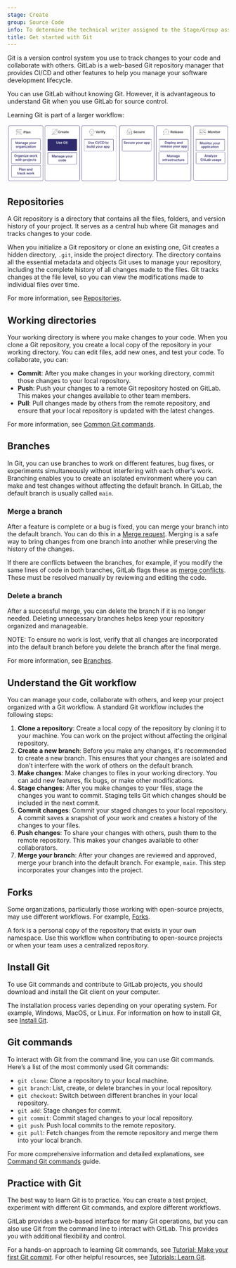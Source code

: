 ```yaml
---
stage: Create
group: Source Code
info: To determine the technical writer assigned to the Stage/Group associated with this page, see https://handbook.gitlab.com/handbook/product/ux/technical-writing/#assignments
title: Get started with Git
---
```


Git is a version control system you use to track changes to your code and collaborate with others.
GitLab is a web-based Git repository manager that provides CI/CD and other features to help you
manage your software development lifecycle.

You can use GitLab without knowing Git.
However, it is advantageous to understand Git when you use GitLab for source control.

Learning Git is part of a larger workflow:

![Workflow](img/get_started_git_v16_11.png)

## Repositories

A Git repository is a directory that contains all the files, folders, and version
history of your project.
It serves as a central hub where Git manages and tracks changes to your code.

When you initialize a Git repository or clone an existing one, Git creates a hidden directory,
`.git`, inside the project directory.
The directory contains all the essential metadata and objects Git uses to manage your repository,
including the complete history of all changes made to the files.
Git tracks changes at the file level, so you can view the modifications made to individual
files over time.

For more information, see [Repositories](../../user/project/repository/index.md).

## Working directories

Your working directory is where you make changes to your code.
When you clone a Git repository, you create a local copy of the repository in your working directory.
You can edit files, add new ones, and test your code.
To collaborate, you can:

- **Commit**: After you make changes in your working directory, commit those changes to your local repository.
- **Push**: Push your changes to a remote Git repository hosted on GitLab. This makes your changes available to other team members.
- **Pull**: Pull changes made by others from the remote repository, and ensure that your local repository is updated with the latest changes.

For more information, see [Common Git commands](commands.md).

## Branches

In Git, you can use branches to work on different features, bug fixes, or experiments
simultaneously without interfering with each other's work.
Branching enables you to create an isolated environment where you can make and test
changes without affecting the default branch.
In GitLab, the default branch is usually called `main`.

### Merge a branch

After a feature is complete or a bug is fixed, you can merge your branch into the default branch.
You can do this in a [Merge request](../../user/project/merge_requests/index.md).
Merging is a safe way to bring changes from one branch into another while preserving the
history of the changes.

If there are conflicts between the branches, for example, if you modify the same lines of code
in both branches, GitLab flags these as [merge conflicts](../../user/project/merge_requests/conflicts.md).
These must be resolved manually by reviewing and editing the code.

### Delete a branch

After a successful merge, you can delete the branch if it is no longer needed.
Deleting unnecessary branches helps keep your repository organized and manageable.

NOTE:
To ensure no work is lost, verify that all changes are incorporated into the default branch
before you delete the branch after the final merge.

For more information, see [Branches](../../user/project/repository/branches/index.md).

## Understand the Git workflow

You can manage your code, collaborate with others, and keep your project organized
with a Git workflow.
A standard Git workflow includes the following steps:

1. **Clone a repository**: Create a local copy of the repository by cloning it to your machine.
   You can work on the project without affecting the original repository.
1. **Create a new branch**: Before you make any changes, it's recommended to create a new branch.
   This ensures that your changes are isolated and don't interfere with the work of others on the
   default branch.
1. **Make changes**: Make changes to files in your working directory.
   You can add new features, fix bugs, or make other modifications.
1. **Stage changes**: After you make changes to your files, stage the changes you want to commit.
   Staging tells Git which changes should be included in the next commit.
1. **Commit changes**: Commit your staged changes to your local repository.
   A commit saves a snapshot of your work and creates a history of the changes to your files.
1. **Push changes**: To share your changes with others, push them to the remote repository.
   This makes your changes available to other collaborators.
1. **Merge your branch**: After your changes are reviewed and approved, merge your branch into the
   default branch. For example, `main`. This step incorporates your changes into the project.

## Forks

Some organizations, particularly those working with open-source projects, may use
different workflows. For example, [Forks](../../user/project/repository/forking_workflow.md).

A fork is a personal copy of the repository that exists in your own namespace.
Use this workflow when contributing to open-source projects or when your team uses a
centralized repository.

## Install Git

To use Git commands and contribute to GitLab projects, you should download and install
the Git client on your computer.

The installation process varies depending on your operating system.
For example, Windows, MacOS, or Linux.
For information on how to install Git, see [Install Git](how_to_install_git/index.md).

## Git commands

To interact with Git from the command line, you can use Git commands.
Here’s a list of the most commonly used Git commands:

- `git clone`: Clone a repository to your local machine.
- `git branch`: List, create, or delete branches in your local repository.
- `git checkout`: Switch between different branches in your local repository.
- `git add`: Stage changes for commit.
- `git commit`: Commit staged changes to your local repository.
- `git push`: Push local commits to the remote repository.
- `git pull`: Fetch changes from the remote repository and merge them into your local branch.

For more comprehensive information and detailed explanations,
see [Command Git commands](commands.md) guide.

<!--- Use this section when the [Generate an SSH key pair](../user/ssh.md) page is added to the navigation

### Use SSH with Git

When you work with remote repositories, you should use SSH for secure communication.

GitLab uses the SSH protocol to securely communicate with Git.
When you use SSH keys to authenticate to the GitLab remote server,
you don't need to supply your username and password each time.

To learn how to generate and add SSH keys to your GitLab account,
see [Generate an SSH key pair](../user/ssh.md).
-->

## Practice with Git

The best way to learn Git is to practice.
You can create a test project, experiment with different Git commands,
and explore different workflows.

GitLab provides a web-based interface for many Git operations, but you can also use
Git from the command line to interact with GitLab. This provides you with additional
flexibility and control.

For a hands-on approach to learning Git commands, see [Tutorial: Make your first Git commit](../../tutorials/make_first_git_commit/index.md). For other helpful resources, see [Tutorials: Learn Git](../../tutorials/learn_git.md).
